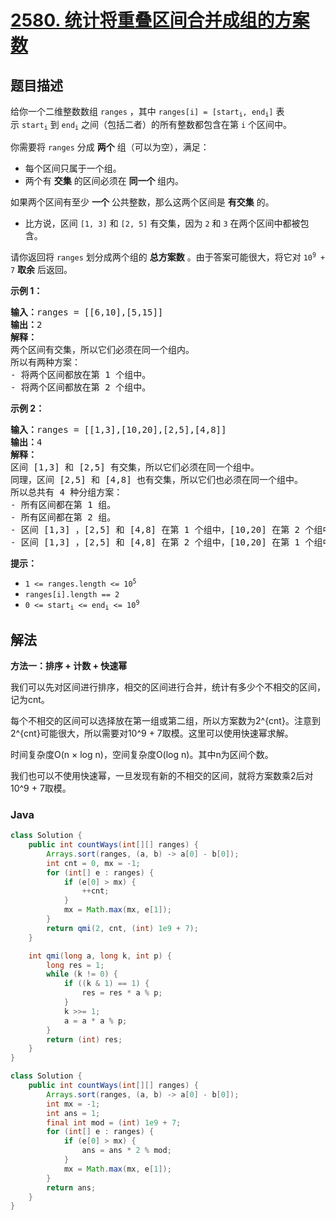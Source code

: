 # [2580. 统计将重叠区间合并成组的方案数](https://leetcode.cn/problems/count-ways-to-group-overlapping-ranges)

## 题目描述

<p>给你一个二维整数数组&nbsp;<code>ranges</code>&nbsp;，其中&nbsp;<code>ranges[i] = [start<sub>i</sub>, end<sub>i</sub>]</code>&nbsp;表示&nbsp;<code>start<sub>i</sub></code>&nbsp;到&nbsp;<code>end<sub>i</sub></code>&nbsp;之间（包括二者）的所有整数都包含在第&nbsp;<code>i</code>&nbsp;个区间中。</p>

<p>你需要将&nbsp;<code>ranges</code>&nbsp;分成 <strong>两个</strong>&nbsp;组（可以为空），满足：</p>

<ul>
	<li>每个区间只属于一个组。</li>
	<li>两个有 <strong>交集</strong>&nbsp;的区间必须在 <strong>同一个&nbsp;</strong>组内。</li>
</ul>

<p>如果两个区间有至少 <strong>一个</strong>&nbsp;公共整数，那么这两个区间是 <b>有交集</b>&nbsp;的。</p>

<ul>
	<li>比方说，区间&nbsp;<code>[1, 3]</code> 和&nbsp;<code>[2, 5]</code>&nbsp;有交集，因为&nbsp;<code>2</code>&nbsp;和&nbsp;<code>3</code>&nbsp;在两个区间中都被包含。</li>
</ul>

<p>请你返回将 <code>ranges</code>&nbsp;划分成两个组的 <strong>总方案数</strong>&nbsp;。由于答案可能很大，将它对&nbsp;<code>10<sup>9</sup> + 7</code>&nbsp;<strong>取余</strong>&nbsp;后返回。</p>

<p><strong>示例 1：</strong></p>

<pre><b>输入：</b>ranges = [[6,10],[5,15]]
<b>输出：</b>2
<b>解释：</b>
两个区间有交集，所以它们必须在同一个组内。
所以有两种方案：
- 将两个区间都放在第 1 个组中。
- 将两个区间都放在第 2 个组中。
</pre>

<p><strong>示例 2：</strong></p>

<pre><b>输入：</b>ranges = [[1,3],[10,20],[2,5],[4,8]]
<b>输出：</b>4
<b>解释：</b>
区间 [1,3] 和 [2,5] 有交集，所以它们必须在同一个组中。
同理，区间 [2,5] 和 [4,8] 也有交集，所以它们也必须在同一个组中。
所以总共有 4 种分组方案：
- 所有区间都在第 1 组。
- 所有区间都在第 2 组。
- 区间 [1,3] ，[2,5] 和 [4,8] 在第 1 个组中，[10,20] 在第 2 个组中。
- 区间 [1,3] ，[2,5] 和 [4,8] 在第 2 个组中，[10,20] 在第 1 个组中。
</pre>

<p><strong>提示：</strong></p>

<ul>
	<li><code>1 &lt;= ranges.length &lt;= 10<sup>5</sup></code></li>
	<li><code>ranges[i].length == 2</code></li>
	<li><code>0 &lt;= start<sub>i</sub> &lt;= end<sub>i</sub> &lt;= 10<sup>9</sup></code></li>
</ul>

## 解法

**方法一：排序 + 计数 + 快速幂**

我们可以先对区间进行排序，相交的区间进行合并，统计有多少个不相交的区间，记为cnt。

每个不相交的区间可以选择放在第一组或第二组，所以方案数为2^{cnt}。注意到2^{cnt}可能很大，所以需要对10^9 + 7取模。这里可以使用快速幂求解。

时间复杂度O(n × log n)，空间复杂度O(log n)。其中n为区间个数。

我们也可以不使用快速幂，一旦发现有新的不相交的区间，就将方案数乘2后对10^9 + 7取模。

### **Java**

```java
class Solution {
    public int countWays(int[][] ranges) {
        Arrays.sort(ranges, (a, b) -> a[0] - b[0]);
        int cnt = 0, mx = -1;
        for (int[] e : ranges) {
            if (e[0] > mx) {
                ++cnt;
            }
            mx = Math.max(mx, e[1]);
        }
        return qmi(2, cnt, (int) 1e9 + 7);
    }

    int qmi(long a, long k, int p) {
        long res = 1;
        while (k != 0) {
            if ((k & 1) == 1) {
                res = res * a % p;
            }
            k >>= 1;
            a = a * a % p;
        }
        return (int) res;
    }
}
```

```java
class Solution {
    public int countWays(int[][] ranges) {
        Arrays.sort(ranges, (a, b) -> a[0] - b[0]);
        int mx = -1;
        int ans = 1;
        final int mod = (int) 1e9 + 7;
        for (int[] e : ranges) {
            if (e[0] > mx) {
                ans = ans * 2 % mod;
            }
            mx = Math.max(mx, e[1]);
        }
        return ans;
    }
}
```
